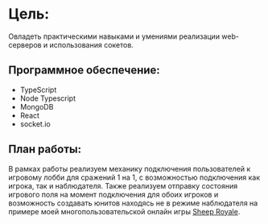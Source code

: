 # Цель:

Овладеть практическими навыками и умениями реализации web-серверов и использования сокетов.

## Программное обеспечение:

- TypeScript
- Node Typescript
- MongoDB
- React
- socket.io

## План работы:

В рамках работы реализуем механику подключения пользователей к игровому лобби для сражений 1 на 1, с возможностью подключения как игрока, так и наблюдателя. Также реализуем отправку состояния игрового поля на момент подключения для обоих игроков и возможность создавать юнитов находясь не в режиме наблюдателя на примере моей многопользовательской онлайн игры [Sheep Royale](https://vk.com/sheeproyale).
